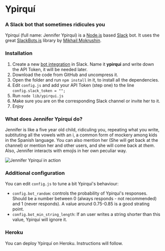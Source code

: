 # Ypirquí
### A Slack bot that sometimes ridicules you

Ypirquí (full name: Jennifer Ypirquí) is a [Node.js](https://nodejs.org) based [Slack](https://slack.com/) bot. It uses the great [SlackBots.js](https://github.com/mishk0/slack-bot-api) library by [Mikhail Mokrushin](https://github.com/mishk0).

### Installation
1. Create a new [bot integration](https://my.slack.com/services/new/bot) in Slack. Name it **ypirqui** and write down the API Token, it will be needed later.
2. Download the code from GitHub and uncompress it.
3. Open the folder and run `npm install` in it, to install all the dependencies.
4. Edit `config.js` and add your API Token (step one) to the line `config.slack_token = "";`
5. Run `node lib/ypirqui.js`
6. Make sure you are on the corresponding Slack channel or invite her to it.
7. Enjoy

### What does Jennifer Ypirquí do?
Jennifer is like a five year old child, ridiculing you, repeating what you write, subtituting all the vowels with an i, a common form of mockery among kids in the Spanish language. You can also mention her (She will get back at the channel) or mention her and other users, and she will come back at _them_. Also, Jennifer interacts with emojis in her own peculiar way.

![Jennifer Ypirquí in action](https://cloud.githubusercontent.com/assets/1846199/14018894/5a9c49de-f1d0-11e5-9227-4b98a4ae0318.png)

### Additional configuration
You can edit `config.js` to tune a bit Ypirquí's behaviour:
- `config.bot_random`: controls the probability of Ypirquí's responses. Should be a number between 0 (always responds - not recommended) and 1 (never responds). A value around 0.75-0.85 is a good strating point.
- `config.bot_min_string_length`: If an user writes a string shorter than this value, Ypirquí will ignore it.

### Heroku
You can deploy Ypirquí on Heroku. Instructions will follow.


